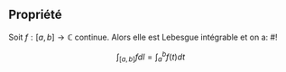 ## Propriété
Soit $f: [a,b] \to \mathbb{C}$ continue. Alors elle est Lebesgue intégrable et on a: #!

$$
\int_{[a,b]} fdl = \int_{a}^b f(t)dt
$$
<!--ID: 1732147465871-->
